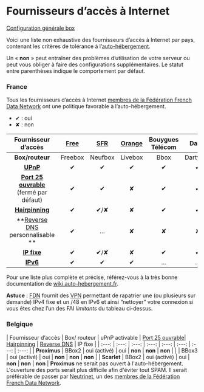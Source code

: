 # Fournisseurs d’accès à Internet

<a class="btn btn-lg btn-default" href="/isp_box_config_fr"> Configuration générale box</a>

Voici une liste non exhaustive des fournisseurs d’accès à Internet par pays, contenant les critères de tolérance à l’[auto-hébergement](selfhosting_fr).

Un « **non** » peut entraîner des problèmes d’utilisation de votre serveur ou peut vous obliger à faire des configurations supplémentaires. Le statut entre parenthèses indique le comportement par défaut.

### France

Tous les fournisseurs d’accès à Internet [membres de la Fédération French Data Network](http://www.ffdn.org/fr/membres) ont une politique favorable à l’auto-hébergement.
* ✔ : oui
* ✘ : non

| Fournisseur d’accès | [Free](/isp_free_fr) | [SFR](/isp_sfr_fr) | [Orange](/isp_orange_fr) | Bouygues<br>Télécom | Darty |
| :---: | :---: | :---: | :---: | :---: | :---: |
| **Box/routeur** | Freebox | Neufbox | Livebox | Bbox | Dartybox |
| **[UPnP](https://fr.wikipedia.org/wiki/Universal_Plug_and_Play)** | ✔ | ✔ | ✔ | ✔ | ✔ |
| **[Port 25 ouvrable](email_fr)**<br> (fermé par défaut) | ✔ | ✔ | ✘ | ✔ | ✔ |
| **[Hairpinning](http://fr.wikipedia.org/wiki/Hairpinning)** | ✔ | ✔/✘ | ✘ | ✔ | ✔ |
| **[Reverse DNS](https://en.wikipedia.org/wiki/Reverse_DNS_lookup)<br>personnalisable ** | ✔ | … | ✘ | ✘ | ✘ |
| **[IP fixe](/dns_dynamicip_fr)** | ✔ | ✔/✘ | ✘ | ✔ | ✔ |
| **[IPv6](https://fr.wikipedia.org/wiki/IPv6)** | ✔ | ✔ | ✔ | … | … |
Pour une liste plus complète et précise, référez-vous à la très bonne documentation de [wiki.auto-hebergement.fr](http://wiki.auto-hebergement.fr/fournisseurs/fai#d%C3%A9tail_des_fai).

**Astuce** : [FDN](http://www.fdn.fr) fournit des [VPN](http://www.fdn.fr/-VPN-.html) permettant de rapatrier une (ou plusieurs sur demande) IPv4 fixe et un /48 en IPv6 et ainsi “nettoyer” votre connexion si vous êtes chez l’un des FAI *limitants* du tableau ci-dessus.

### Belgique

| Fournisseur d’accès | Box/ routeur | uPnP activable | [Port 25 ouvrable](email_fr)| [Hairpinning](http://fr.wikipedia.org/wiki/Hairpinning) | [Reverse DNS](https://en.wikipedia.org/wiki/Reverse_DNS_lookup) | IP fixe |
| :---: | :---: | :---: | :---: | :---: | :---: | :---: | :---: |
| **Proximus** | BBox2 | oui (activé) | oui | **non** | **non** | **non** |
| | BBox3 | oui (activé) | oui | **non** | **non** | **non** |
| **Scarlet** | BBox2 | oui (activé) | oui | **non** | **non** | **non** |
**Proximus** ne serait pas ouvert à l'auto-hébergement. L'ouverture des ports serait plus difficile afin d'éviter tout SPAM. Il serait préférable de passer par [Neutrinet](http://neutrinet.be), un des [membres de la Fédération French Data Network](http://www.ffdn.org/fr/membres).